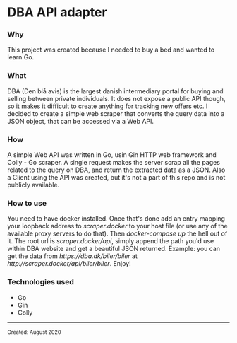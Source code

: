 <html>
<body>
<h1 class="title">DBA API adapter</h1>
<h3 class="why">Why</h3>
<p class="why">This project was created because I needed to buy a bed and wanted to learn Go.</p>
<h3 class="what">What</h3>
<p class="what">DBA (Den blå avis) is the largest danish intermediary portal for buying and selling between private individuals. It does not expose a public API though, so it makes it difficult to create anything for tracking new offers etc. I decided to create a simple web scraper that converts the query data into a JSON object, that can be accessed via a Web API.</p>
<h3 class="how">How</h3>
<p class="how">A simple Web API was written in Go, usin Gin HTTP web framework and Colly - Go scraper. A single request makes the server scrap all the pages related to the query on DBA, and return the extracted data as a JSON. Also a Client using the API was created, but it's not a part of this repo and is not publicly available.</p>
<h3 class="usage">How to use</h3>
<p class="usage">You need to have docker installed. Once that's done add an entry mapping your loopback address to <i>scraper.docker</i> to your host file (or use any of the available proxy servers to do that). Then <i>docker-compose up</i> the hell out of it. The root url is <i>scraper.docker/api</i>, simply append the path you'd use within DBA website and get a beautiful JSON returned. Example:
you can get the data from <i>https://dba.dk/biler/biler</i> at <i>http://scraper.docker/api/biler/biler</i>. Enjoy!</p>
<h3 class="technologies">Technologies used</h3>
<ul class="technologies">
  <li class="technologies" hover="Python">Go</li>
  <li class="technologies" hover="Go HTTP web framework">Gin</li>
  <li class="technologies" hover="Go web scraper implementation">Colly</li>
</ul>
<hr>
<small class="created">Created: August 2020</small>
</body>
</html>
